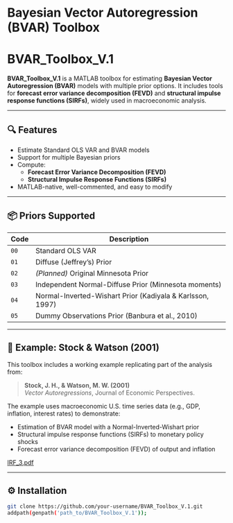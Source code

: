 # Bayesian Vector Autoregression (BVAR) Toolbox 

# BVAR_Toolbox_V.1

**BVAR_Toolbox_V.1** is a MATLAB toolbox for estimating **Bayesian Vector Autoregression (BVAR)** models with multiple prior options. It includes tools for **forecast error variance decomposition (FEVD)** and **structural impulse response functions (SIRFs)**, widely used in macroeconomic analysis.

---

## 🔍 Features

- Estimate Standard OLS VAR and BVAR models
- Support for multiple Bayesian priors
- Compute:
  - **Forecast Error Variance Decomposition (FEVD)**
  - **Structural Impulse Response Functions (SIRFs)**
- MATLAB-native, well-commented, and easy to modify

---

## 📦 Priors Supported

| Code | Description |
|------|-------------|
| `00` | Standard OLS VAR |
| `01` | Diffuse (Jeffrey’s) Prior |
| `02` | *(Planned)* Original Minnesota Prior |
| `03` | Independent Normal-Diffuse Prior (Minnesota moments) |
| `04` | Normal-Inverted-Wishart Prior (Kadiyala & Karlsson, 1997) |
| `05` | Dummy Observations Prior (Banbura et al., 2010) |

---

## 📘 Example: Stock & Watson (2001)

This toolbox includes a working example replicating part of the analysis from:

> **Stock, J. H., & Watson, M. W. (2001)**  
> *Vector Autoregressions*, Journal of Economic Perspectives.

The example uses macroeconomic U.S. time series data (e.g., GDP, inflation, interest rates) to demonstrate:

- Estimation of BVAR model with a Normal-Inverted-Wishart prior
- Structural impulse response functions (SIRFs) to monetary policy shocks
- Forecast error variance decomposition (FEVD) of output and inflation


[IRF_3.pdf](https://github.com/user-attachments/files/20421876/IRF_3.pdf)

---

## ⚙️ Installation

```bash
git clone https://github.com/your-username/BVAR_Toolbox_V.1.git
addpath(genpath('path_to/BVAR_Toolbox_V.1'));

